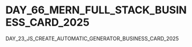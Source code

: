 # DAY_66_MERN_FULL_STACK_BUSINESS_CARD_2025
DAY_23_JS_CREATE_AUTOMATIC_GENERATOR_BUSINESS_CARD_2025
